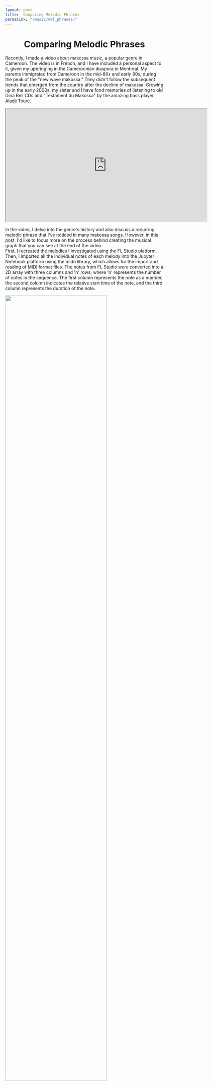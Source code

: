 ```yaml
---
layout: post
title:  Comparing Melodic Phrases
permalink: "/music/mel_phrases/"
---
```


  <div class="w3-row">
      <h1 style="text-align:center">Comparing Melodic Phrases</h1>
        <p class = "justify">
        Recently, I made a video about makossa music, a popular genre in Cameroon. The video is in French, and I have included a personal aspect to it, given my upbringing in the Cameroonian diaspora in Montreal. My parents immigrated from Cameroon in the mid-80s and early 90s, during the peak of the "new wave makossa." They didn't follow the subsequent trends that emerged from the country after the decline of makossa. Growing up in the early 2000s, my sister and I have fond memories of listening to old Dina Bell CDs and "Testament du Makossa" by the amazing bass player, Aladji Toure.
        <br>
        </p>
        <div class="w3-main w3-center" >
        <iframe width="640" height="360"
        src="https://www.youtube.com/embed/6-NzwfM6ZtI">
        </iframe>
        </div>
        <p class = "justify">
        In the video, I delve into the genre's history and also discuss a recurring melodic phrase that I've noticed in many makossa songs. However, in this post, I'd like to focus more on the process behind creating the musical graph that you can see at the end of the video.
        <br>
        First, I recreated the melodies I investigated using the FL Studio platform. Then, I imported all the individual notes of each melody into the Jupyter Notebook platform using the mido library, which allows for the import and reading of MIDI format files. The notes from FL Studio were converted into a 2D array with three columns and 'n' rows, where 'n' represents the number of notes in the sequence.
        The first column represents the note as a number, the second column indicates the relative start time of the note, and the third column represents the duration of the note. 
        </p>
        <div class="w3-main w3-center">
            <img src="/portfolio/assets/img/mwassa_Vis_pic.png" width="80%" height="80%">
            <figcaption>Notes sequence in FL studio </figcaption>
            <br>
            <img src="/portfolio/assets/img/midi_picture.png" width="80%" height="80%">
            <figcaption>Imported notes in Jupyter notebook using mido</figcaption>
            <br>
            <img src="/portfolio/assets/img/midi_picture_2.png" width="30%" height="30%">
            <figcaption>Final 2D array of notes </figcaption>
        </div>
        <p class = "justify">
        I normalized the total time of the sequence and divided the imported phrase into two different segments, which I then superimposed.
        </p>
        <div class="w3-main w3-center">
            <img src="/portfolio/assets/img/Mwassa_Vis_Graph.png" width="50%" height="50%">
            <figcaption>Graph linking the whole phrase </figcaption>
            <br>
            <img src="/portfolio/assets/img/Mwassa_Vis_Graph_2.png" width="50%" height="50%">
            <figcaption>The two segments superposed</figcaption>
        </div>
        <p class = "justify">
        The purpose of this exercise was to demonstrate the contrast between successive melodic segments within a melodic phrase. This analysis helped me further explore the musical characteristics or signature of the genre. In this case, the first segment ends on the third note of the scale, while the second segment ends on the first note of the scale, also known as the tonic note. Ending on the tonic note often provides a sense of finality, while ending on the third note creates a feeling of partial closure.
        <br>
        This exercise represents one of my initial attempts to analyze and quantify melodies, aiming to better visualize the mood and feeling of a song, as well as to compare and differentiate between songs and genres.
        </p>
</div>




